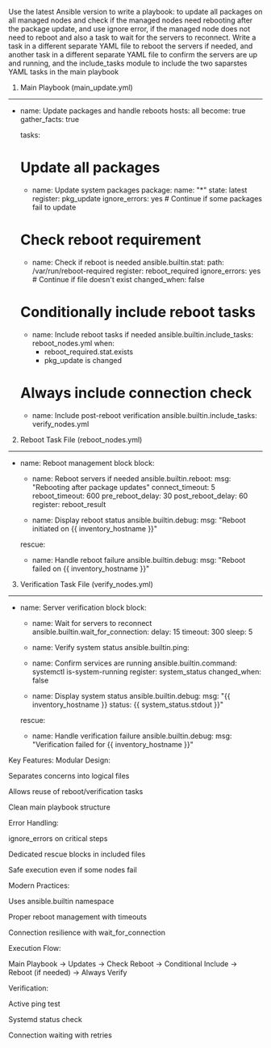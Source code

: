Use the latest Ansible version to write a playbook: to update all packages on all managed nodes and check if the managed nodes
need rebooting after the package update, and use ignore error, if the managed node does not need to reboot and also a task to 
wait for the servers to reconnect. Write a task in a different separate YAML file to reboot the servers if needed, and another
task in a different separate  YAML file to confirm the servers are up and running, and the include_tasks module to include the
two saparstes YAML tasks in the  main  playbook



1. Main Playbook (main_update.yml) 

---
- name: Update packages and handle reboots
  hosts: all
  become: true
  gather_facts: true

  tasks:
    # Update all packages
    - name: Update system packages
      package:
        name: "*"
        state: latest
      register: pkg_update
      ignore_errors: yes  # Continue if some packages fail to update

    # Check reboot requirement
    - name: Check if reboot is needed
      ansible.builtin.stat:
        path: /var/run/reboot-required
      register: reboot_required
      ignore_errors: yes  # Continue if file doesn't exist
      changed_when: false

    # Conditionally include reboot tasks
    - name: Include reboot tasks if needed
      ansible.builtin.include_tasks: reboot_nodes.yml
      when: 
        - reboot_required.stat.exists
        - pkg_update is changed

    # Always include connection check
    - name: Include post-reboot verification
      ansible.builtin.include_tasks: verify_nodes.yml

2. Reboot Task File (reboot_nodes.yml)

---
- name: Reboot management block
  block:
    - name: Reboot servers if needed
      ansible.builtin.reboot:
        msg: "Rebooting after package updates"
        connect_timeout: 5
        reboot_timeout: 600
        pre_reboot_delay: 30
        post_reboot_delay: 60
      register: reboot_result

    - name: Display reboot status
      ansible.builtin.debug:
        msg: "Reboot initiated on {{ inventory_hostname }}"

  rescue:
    - name: Handle reboot failure
      ansible.builtin.debug:
        msg: "Reboot failed on {{ inventory_hostname }}"



3. Verification Task File (verify_nodes.yml) 

---
- name: Server verification block
  block:
    - name: Wait for servers to reconnect
      ansible.builtin.wait_for_connection:
        delay: 15
        timeout: 300
        sleep: 5

    - name: Verify system status
      ansible.builtin.ping:

    - name: Confirm services are running
      ansible.builtin.command: systemctl is-system-running
      register: system_status
      changed_when: false

    - name: Display system status
      ansible.builtin.debug:
        msg: "{{ inventory_hostname }} status: {{ system_status.stdout }}"

  rescue:
    - name: Handle verification failure
      ansible.builtin.debug:
        msg: "Verification failed for {{ inventory_hostname }}" 




Key Features:
Modular Design:

Separates concerns into logical files

Allows reuse of reboot/verification tasks

Clean main playbook structure

Error Handling:

ignore_errors on critical steps

Dedicated rescue blocks in included files

Safe execution even if some nodes fail

Modern Practices:

Uses ansible.builtin namespace

Proper reboot management with timeouts

Connection resilience with wait_for_connection

Execution Flow:

Main Playbook → Updates → Check Reboot → Conditional Include → 
  Reboot (if needed) → Always Verify


Verification:

Active ping test

Systemd status check

Connection waiting with retries









